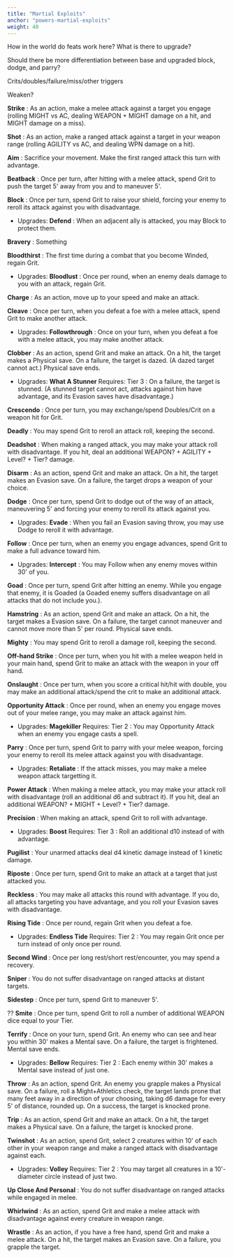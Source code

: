 ```yaml
---
title: "Martial Exploits"
anchor: "powers-martial-exploits"
weight: 40
---
```


How in the world do feats work here? What is there to upgrade?

Should there be more differentiation between base and upgraded block, dodge, and parry?

Crits/doubles/failure/miss/other triggers

Weaken?

**Strike**
: As an action, make a melee attack against a target you engage (rolling MIGHT vs AC, dealing WEAPON + MIGHT damage on a hit, and MIGHT damage on a miss).

**Shot**
: As an action, make a ranged attack against a target in your weapon range (rolling AGILITY vs AC, and dealing WPN damage on a hit).

**Aim**
: Sacrifice your movement. Make the first ranged attack this turn with advantage.

**Beatback**
: Once per turn, after hitting with a melee attack, spend Grit to push the target 5' away from you and to maneuver 5'.

**Block**
: Once per turn, spend Grit to raise your shield, forcing your enemy to reroll its attack against you with disadvantage.
  - Upgrades:
    **Defend**
    : When an adjacent ally is attacked, you may Block to protect them.

**Bravery**
: Something

**Bloodthirst**
: The first time during a combat that you become Winded, regain Grit.
  - Upgrades:
    **Bloodlust**
    : Once per round, when an enemy deals damage to you with an attack, regain Grit.

**Charge**
: As an action, move up to your speed and make an attack.

**Cleave**
: Once per turn, when you defeat a foe with a melee attack, spend Grit to make another attack.
  - Upgrades:
    **Followthrough**
    : Once on your turn, when you defeat a foe with a melee attack, you may make another attack.

**Clobber**
: As an action, spend Grit and make an attack. On a hit, the target makes a Physical save. On a failure, the target is dazed. (A dazed target cannot act.) Physical save ends.
  - Upgrades:
    **What A Stunner** Requires: Tier 3
    : On a failure, the target is stunned. (A stunned target cannot act, attacks against him have advantage, and its Evasion saves have disadvantage.)

**Crescendo**
: Once per turn, you may exchange/spend Doubles/Crit on a weapon hit for Grit.

**Deadly**
: You may spend Grit to reroll an attack roll, keeping the second.

**Deadshot**
: When making a ranged attack, you may make your attack roll with disadvantage. If you hit, deal an additional WEAPON? + AGILITY + Level? + Tier? damage.

**Disarm**
: As an action, spend Grit and make an attack.  On a hit, the target makes an Evasion save. On a failure, the target drops a weapon of your choice.

**Dodge**
: Once per turn, spend Grit to dodge out of the way of an attack, maneuvering 5' and forcing your enemy to reroll its attack against you.
  - Upgrades:
  **Evade**
  : When you fail an Evasion saving throw, you may use Dodge to reroll it with advantage.

**Follow**
: Once per turn, when an enemy you engage advances, spend Grit to make a full advance toward him.
  - Upgrades:
    **Intercept**
    : You may Follow when any enemy moves within 30' of you.

**Goad**
: Once per turn, spend Grit after hitting an enemy. While you engage that enemy, it is Goaded (a Goaded enemy suffers disadvantage on all attacks that do not include you.).

**Hamstring**
: As an action, spend Grit and make an attack. On a hit, the target makes a Evasion save. On a failure, the target cannot maneuver and cannot move more than 5' per round. Physical save ends.

**Mighty**
: You may spend Grit to reroll a damage roll, keeping the second.

**Off-hand Strike**
: Once per turn, when you hit with a melee weapon held in your main hand, spend Grit to make an attack with the weapon in your off hand.

**Onslaught**
: Once per turn, when you score a critical hit/hit with double, you may make an additional attack/spend the crit to make an additional attack.

**Opportunity Attack**
: Once per round, when an enemy you engage moves out of your melee range, you may make an attack against him.
  - Upgrades:
    **Magekiller** Requires: Tier 2
    : You may Opportunity Attack when an enemy you engage casts a spell.

**Parry**
: Once per turn, spend Grit to parry with your melee weapon, forcing your enemy to reroll its melee attack against you with disadvantage.
  - Upgrades:
  **Retaliate**
  : If the attack misses, you may make a melee weapon attack targetting it.

**Power Attack**
: When making a melee attack, you may make your attack roll with disadvantage (roll an additional d6 and subtract it). If you hit, deal an additional WEAPON? + MIGHT + Level? + Tier? damage.

**Precision**
: When making an attack, spend Grit to roll with advantage.
  - Upgrades:
    **Boost** Requires: Tier 3
    : Roll an additional d10 instead of with advantage.

**Pugilist**
: Your unarmed attacks deal d4 kinetic damage instead of 1 kinetic damage.

**Riposte**
: Once per turn, spend Grit to make an attack at a target that just attacked you.

**Reckless**
: You may make all attacks this round with advantage. If you do, all attacks targeting you have advantage, and you roll your Evasion saves with disadvantage.

**Rising Tide**
: Once per round, regain Grit when you defeat a foe.
  - Upgrades:
    **Endless Tide** Requires: Tier 2
    : You may regain Grit once per turn instead of only once per round.

**Second Wind**
: Once per long rest/short rest/encounter, you may spend a recovery.

**Sniper**
: You do not suffer disadvantage on ranged attacks at distant targets.

**Sidestep**
: Once per turn, spend Grit to maneuver 5'.

?? **Smite**
: Once per turn, spend Grit to roll a number of additional WEAPON dice equal to your Tier.

**Terrify**
: Once on your turn, spend Grit. An enemy who can see and hear you within 30' makes a Mental save. On a failure, the target is frightened. Mental save ends.
  - Upgrades:
    **Bellow** Requires: Tier 2
    : Each enemy within 30' makes a Mental save instead of just one.

**Throw**
: As an action, spend Grit. An enemy you grapple makes a Physical save. On a failure, roll a Might+Athletics check, the target lands prone that many feet away in a direction of your choosing, taking d6 damage for every 5' of distance, rounded up. On a success, the target is knocked prone.

**Trip**
: As an action, spend Grit and make an attack. On a hit, the target makes a Physical save. On a failure, the target is knocked prone.

**Twinshot**
: As an action, spend Grit, select 2 creatures within 10' of each other in your weapon range and make a ranged attack with disadvantage against each.
  - Upgrades:
    **Volley** Requires: Tier 2
    : You may target all creatures in a 10'-diameter circle instead of just two.

**Up Close And Personal**
: You do not suffer disadvantage on ranged attacks while engaged in melee.

**Whirlwind**
: As an action, spend Grit and make a melee attack with disadvantage against every creature in weapon range.

**Wrastle**
: As an action, if you have a free hand, spend Grit and make a melee attack. On a hit, the target makes an Evasion save. On a failure, you grapple the target.
